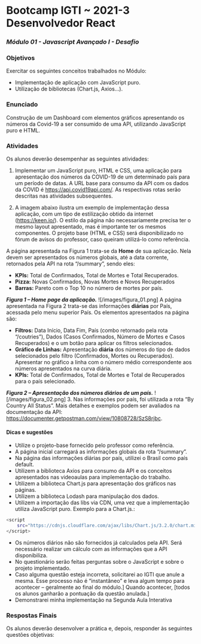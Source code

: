 # Bootcamp IGTI ~ 2021-3 Desenvolvedor React
### _Módulo 01 - Javascript Avançado I - Desafio_

### Objetivos
Exercitar os seguintes conceitos trabalhados no Módulo:
- Implementação de aplicação com JavaScript puro.
- Utilização de bibliotecas (Chart.js, Axios...).

### Enunciado

Construção de um Dashboard com elementos gráficos apresentando os números da Covid-19 a ser consumido de uma API, utilizando JavaScript puro e HTML.

### Atividades

Os alunos deverão desempenhar as seguintes atividades:
1. Implementar um JavaScript puro, HTML e CSS, uma aplicação para apresentação dos números da COVID-19 de um determinado país para um período de datas. A URL base para consumo da API com os dados da COVID é https://api.covid19api.com/. As respectivas rotas serão descritas nas atividades subsequentes.

2. A imagem abaixo ilustra um exemplo de implementação dessa aplicação, com um tipo de estilização obtido da internet (https://keen.io/). O estilo da página não necessariamente precisa ter o mesmo layout apresentado, mas é importante ter os mesmos componentes. O projeto base (HTML e CSS) será disponibilizado no fórum de avisos do professor, caso queiram utilizá-lo como referência.

A página apresentada na Figura 1 trata-se da **Home** de sua aplicação. Nela devem ser apresentados os números globais, até a data corrente, retornados pela API na rota “/summary”, sendo eles:
- **KPIs:** Total de Confirmados, Total de Mortes e Total Recuperados.
- **Pizza:** Novas Confirmados, Novas Mortes e Novos Recuperados
- **Barras:** Pareto com o Top 10 no número de mortes por país.

**_Figura 1 – Home page da aplicação._**
![/images/figura_01.png]
A página apresentada na Figura 2 trata-se das informações **diárias** por País, acessada pelo menu superior País. Os elementos apresentados na página são:

- **Filtros:** Data Início, Data Fim, País (combo retornado pela rota “/coutries”), Dados (Casos Confirmados, Número de Mortes e Casos Recuperados) e o um botão para aplicar os filtros selecionados.
- **Gráfico de Linhas:** Apresentação **diária** dos números do tipo de dados selecionados pelo filtro (Confirmados, Mortes ou Recuperados). Apresentar no gráfico a linha com o número médio correspondente aos números apresentados na curva diária.
- **KPIs:** Total de Confirmados, Total de Mortes e Total de Recuperados para o país selecionado.

**_Figura 2 – Apresentação dos números diários de um país._**
![/images/figura_02.png]
3. Nas informações por país, foi utilizada a rota “By Country All Status”. Mais detalhes e exemplos podem ser avaliados na documentação da API:
https://documenter.getpostman.com/view/10808728/SzS8rjbc.

#### Dicas e sugestões
- Utilize o projeto-base fornecido pelo professor como referência.
- A página inicial carregará as informações globais da rota “/summary”.
- Na página das informações diárias por país, utilizei o Brasil como país default.
- Utilizem a biblioteca Axios para consumo da API e os conceitos apresentados nas videoaulas para implementação do trabalho.
- Utilizem a biblioteca Chart.js para apresentação dos gráficos nas páginas.
- Utilizem a biblioteca Lodash para manipulação dos dados.
- Utilizem a importação das libs via CDN, uma vez que a implementação utiliza
JavaScript puro. Exemplo para a Chart.js.: 
```sh
<script
    src="https://cdnjs.cloudflare.com/ajax/libs/Chart.js/3.2.0/chart.min.js">
</script>
```
- Os números diários não são fornecidos já calculados pela API. Será necessário realizar um cálculo com as informações que a API disponibiliza.
- No questionário serão feitas perguntas sobre o JavaScript e sobre o projeto
implementado.
- Caso alguma questão esteja incorreta, solicitarei ao IGTI que anule a mesma. Esse processo não é “instantâneo” e leva algum tempo para acontecer –
geralmente ao final do módulo.] Quando acontecer, [todos os alunos ganharão a pontuação da questão anulada.]
- Demonstrarei minha implementação na Segunda Aula Interativa

### Respostas Finais
Os alunos deverão desenvolver a prática e, depois, responder às seguintes questões objetivas:
